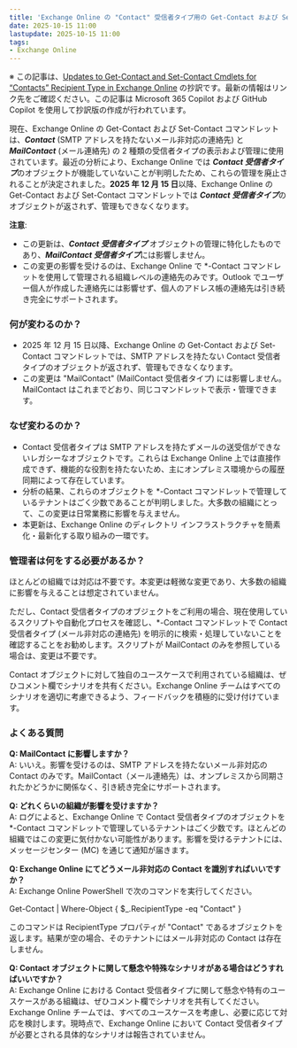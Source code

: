 ```yaml
---
title: 'Exchange Online の "Contact" 受信者タイプ用の Get-Contact および Set-Contact コマンドレットの更新情報'
date: 2025-10-15 11:00
lastupdate: 2025-10-15 11:00
tags: 
- Exchange Online
---
```

※ この記事は、[Updates to Get-Contact and Set-Contact Cmdlets for “Contacts” Recipient Type in Exchange Online](https://techcommunity.microsoft.com/blog/exchange/updates-to-get-contact-and-set-contact-cmdlets-for-%E2%80%9Ccontacts%E2%80%9D-recipient-type-in-/4459678) の抄訳です。最新の情報はリンク先をご確認ください。この記事は Microsoft 365 Copilot および GitHub Copilot を使用して抄訳版の作成が行われています。

現在、Exchange Online の Get-Contact および Set-Contact コマンドレットは、***Contact*** (SMTP アドレスを持たないメール非対応の連絡先) と ***MailContact*** (メール連絡先) の 2 種類の受信者タイプの表示および管理に使用されています。最近の分析により、Exchange Online では ***Contact 受信者タイプ***のオブジェクトが機能していないことが判明したため、これらの管理を廃止されることが決定されました。**2025 年 12 月 15 日**以降、Exchange Online の Get-Contact および Set-Contact コマンドレットでは ***Contact 受信者タイプ***のオブジェクトが返されず、管理もできなくなります。

**注意**:

- この更新は、***Contact 受信者タイプ*** オブジェクトの管理に特化したものであり、***MailContact 受信者タイプ***には影響しません。
- この変更の影響を受けるのは、Exchange Online で \*-Contact コマンドレットを使用して管理される組織レベルの連絡先のみです。Outlook でユーザー個人が作成した連絡先には影響せず、個人のアドレス帳の連絡先は引き続き完全にサポートされます。

### 何が変わるのか？

- 2025 年 12 月 15 日以降、Exchange Online の Get-Contact および Set-Contact コマンドレットでは、SMTP アドレスを持たない Contact 受信者タイプのオブジェクトが返されず、管理もできなくなります。
- この変更は "MailContact" (MailContact 受信者タイプ) には影響しません。MailContact はこれまでどおり、同じコマンドレットで表示・管理できます。

### なぜ変わるのか？

- Contact 受信者タイプは SMTP アドレスを持たずメールの送受信ができないレガシーなオブジェクトです。これらは Exchange Online 上では直接作成できず、機能的な役割を持たないため、主にオンプレミス環境からの履歴同期によって存在しています。  
- 分析の結果、これらのオブジェクトを \*-Contact コマンドレットで管理しているテナントはごく少数であることが判明しました。大多数の組織にとって、この変更は日常業務に影響を与えません。    
- 本更新は、Exchange Online のディレクトリ インフラストラクチャを簡素化・最新化する取り組みの一環です。

### 管理者は何をする必要があるか？

ほとんどの組織では対応は不要です。本変更は軽微な変更であり、大多数の組織に影響を与えることは想定されていません。

ただし、Contact 受信者タイプのオブジェクトをご利用の場合、現在使用しているスクリプトや自動化プロセスを確認し、\*-Contact コマンドレットで Contact 受信者タイプ (メール非対応の連絡先) を明示的に検索・処理していないことを確認することをお勧めします。スクリプトが MailContact のみを参照している場合は、変更は不要です。

Contact オブジェクトに対して独自のユースケースで利用されている組織は、ぜひコメント欄でシナリオを共有ください。Exchange Online チームはすべてのシナリオを適切に考慮できるよう、フィードバックを積極的に受け付けています。

### よくある質問

**Q: MailContact に影響しますか？**  
A: いいえ。影響を受けるのは、SMTP アドレスを持たないメール非対応の Contact のみです。MailContact（メール連絡先）は、オンプレミスから同期されたかどうかに関係なく、引き続き完全にサポートされます。

**Q: どれくらいの組織が影響を受けますか？**  
A: ログによると、Exchange Online で Contact 受信者タイプのオブジェクトを \*-Contact コマンドレットで管理しているテナントはごく少数です。ほとんどの組織ではこの変更に気付かない可能性があります。影響を受けるテナントには、メッセージセンター (MC) を通じて通知が届きます。

**Q: Exchange Online にてどうメール非対応の Contact を識別すればいいですか？**  
A: Exchange Online PowerShell で次のコマンドを実行してください。 

Get-Contact | Where-Object { $_.RecipientType -eq "Contact" }  

このコマンドは RecipientType プロパティが "Contact" であるオブジェクトを返します。結果が空の場合、そのテナントにはメール非対応の Contact は存在しません。

**Q: Contact オブジェクトに関して懸念や特殊なシナリオがある場合はどうすればいいですか？**  
A: Exchange Online における Contact 受信者タイプに関して懸念や特有のユースケースがある組織は、ぜひコメント欄でシナリオを共有してください。Exchange Online チームでは、すべてのユースケースを考慮し、必要に応じて対応を検討します。現時点で、Exchange Online において Contact 受信者タイプが必要とされる具体的なシナリオは報告されていません。

